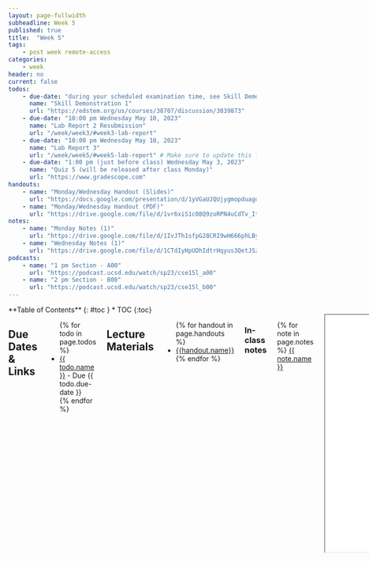 ```yaml
---
layout: page-fullwidth
subheadline: Week 5
published: true
title:  "Week 5"
tags:
    - post week remote-access
categories:
    - week
header: no
current: false
todos:
    - due-date: "during your scheduled examination time, see Skill Demo 1 Schedule on Edstem for details"
      name: "Skill Demonstration 1"
      url: "https://edstem.org/us/courses/38707/discussion/3039873"
    - due-date: "10:00 pm Wednesday May 10, 2023"
      name: "Lab Report 2 Resubmission"
      url: "/week/week3/#week3-lab-report"
    - due-date: "10:00 pm Wednesday May 10, 2023"
      name: "Lab Report 3"
      url: "/week/week5/#week5-lab-report" # Make sure to update this link if its not on right page
    - due-date: "1:00 pm (just before class) Wednesday May 3, 2023"
      name: "Quiz 5 (will be released after class Monday)"
      url: "https://www.gradescope.com"
handouts:
    - name: "Monday/Wednesday Handout (Slides)"
      url: "https://docs.google.com/presentation/d/1yVGaUJQUjygmopduagdvn4MRdXI_-djb/edit?usp=share_link&ouid=117353430475660375516&rtpof=true&sd=true"
    - name: "Monday/Wednesday Handout (PDF)"
      url: "https://drive.google.com/file/d/1vr6xiS1c08Q9zoRPN4uCdTv_ItDeHkvp/view?usp=share_link"
notes:
    - name: "Monday Notes (1)"
      url: "https://drive.google.com/file/d/1IvJTh1sfpG28CRI9wH666phLByjwTNJz"
    - name: "Wednesday Notes (1)"
      url: "https://drive.google.com/file/d/1CTdIyHpUDhIdtrHqyus3QetJSzI6sYYm"
podcasts:
    - name: "1 pm Section - A00"
      url: "https://podcast.ucsd.edu/watch/sp23/cse15l_a00"
    - name: "2 pm Section - B00"
      url: "https://podcast.ucsd.edu/watch/sp23/cse15l_b00"
---
```


<div class="row">
<div class="medium-4 medium-push-8 columns" markdown="1">
<div class="panel radius fixed-toc"  data-options="sticky_on:large" markdown="1">
**Table of Contents**
{: #toc }
*  TOC
{:toc}
</div>
</div><!-- /.medium-4.columns -->

<div class="medium-8 medium-pull-4 columns" markdown="1">

## Due Dates & Links

<ul>
{% for todo in page.todos %}
<li><a href="{{ todo.url }}">{{ todo.name }}</a> - Due {{ todo.due-date }}</li>
{% endfor %}
</ul>

## Lecture Materials
<ul>
{% for handout in page.handouts %}
<li><a href="{{handout.url}}">{{handout.name}}</a></li>
{% endfor %}
</ul>

### In-class notes
{% for note in page.notes %}
<a href="{{ note.url }}">{{ note.name }}</a>
<iframe src="{{ note.url }}/preview" width="640" height="480" allow="autoplay"></iframe>
{% endfor %}

### Links to Podcast
**Note:** Links will require you to log in as a UCSD student
<ul>
{% for link in page.podcasts %} 
<li><a href="{{link.url}}">{{link.name}}</a></li>
{% endfor %}
</ul>

## Lab Report 3 {#week5-lab-report}

You’ll write this report as a Github Pages page, then print that page to PDF and upload to Gradescope.

### Researching Commands

Consider the commands `less`, `find`, and `grep`. Choose _one_ of them. Online,
find 4 interesting command-line options or alternate ways to use the command
you chose. For example, we saw the `-name` option for `find` in class. For each
of those options, give 2 examples of using it on files and directories from
`./technical`. Show each example as a code block that shows the command and its
output, and write a sentence or two about what it’s doing and why it’s
useful.

That makes 8 total examples, all focused on a single command. There should be
two examples each for four different command-line options. Many commands like
these have pretty sophisticated behavior possible – it can take years to be
exposed to and learn all of the possible tricks and inner workings.

Along with each option/mode you show, cite your source for how you found out
about it as a URL or a description of where you found it.

To find information about the commands, a simple Web search like “find
command-line options” will probably give decent results. There is also a
built-in command on many systems called `man` (short for “manual”) that
displays information about commands; you can use `man grep`, for example, to
see a long listing of information about how `grep` works. Also consider asking
ChatGPT!

